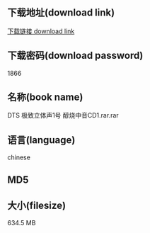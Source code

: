 ## 下载地址(download link)
[下载链接 download link](https://tutu365.netlify.app/?s=DTS+%E6%9E%81%E8%87%B4%E7%AB%8B%E4%BD%93%E5%A3%B01%E5%8F%B7+%E9%86%87%E7%83%A7%E4%B8%AD%E9%9F%B3CD1.rar)

## 下载密码(download password)
1866

## 名称(book name)
DTS 极致立体声1号 醇烧中音CD1.rar.rar

## 语言(language)
chinese

## MD5


## 大小(filesize)
634.5 MB
